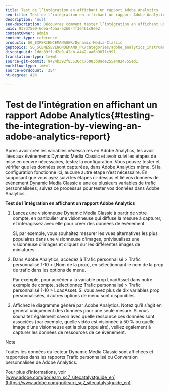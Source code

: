 ```yaml
---
title: Test de l’intégration en affichant un rapport Adobe Analytics
seo-title: Test de l’intégration en affichant un rapport Adobe Analytics
description: 'null'
seo-description: Découvrez comment tester l’intégration en affichant un rapport Adobe Analytics.
uuid: 937375e0-6dea-4baa-a2b0-4f3e461c9ee2
contentOwner: admin
content-type: reference
products: SG_EXPERIENCEMANAGER/Dynamic-Media-Classic
geptopics: SG_SCENESEVENONDEMAND_PK/categories/adobe_analytics_instrumentation_kit
discoiquuid: 1ddc89ff-d2e9-42eb-a442-aa6b9871c991
translation-type: tm+mt
source-git-commit: 9424b392f85536dc75083d0ade255e4824755ed1
workflow-type: tm+mt
source-wordcount: '354'
ht-degree: 42%

---
```



# Test de l’intégration en affichant un rapport Adobe Analytics{#testing-the-integration-by-viewing-an-adobe-analytics-report}

Après avoir créé les variables nécessaires en Adobe Analytics, les avoir liées aux événements Dynamic Media Classic et avoir suivi les étapes de mise en oeuvre nécessaires, testez la configuration. Vous pouvez tester et vérifier que les données sont capturées, dans Adobe Analytics même. Si la configuration fonctionne ici, aucune autre étape n’est nécessaire. En supposant que vous ayez suivi les étapes ci-dessus et lié vos données de événement Dynamic Media Classic à une ou plusieurs variables de trafic personnalisées, suivez ce processus pour tester vos données dans Adobe Analytics.

**Test de l’intégration en affichant un rapport Adobe Analytics**

1. Lancez une visionneuse Dynamic Media Classic à partir de votre compte, en particulier une visionneuse qui diffuse la mesure à capturer, et interagissez avec elle pour créer des données de événement.

   Si, par exemple, vous souhaitez mesurer les vues alternatives les plus populaires dans une visionneuse d’images, prévisualisez une visionneuse d’images et cliquez sur les différentes images de miniatures.

1. Dans Adobe Analytics, accédez à Trafic personnalisé > Trafic personnalisé 1-10 > [Nom de la prop], en sélectionnant le nom de la prop de trafic dans les options de menu.

   Par exemple, pour accéder à la variable prop LoadAsset dans notre exemple de compte, sélectionnez Trafic personnalisé > Trafic personnalisé 1-10 > LoadAsset. Si vous avez plus de dix variables prop personnalisées, d’autres options de menu sont disponibles.

1. Affichez le diagramme généré par Adobe Analytics. Notez qu’il s’agit en général uniquement des données pour une seule mesure. Si vous souhaitez également savoir avec quelle ressource ces données sont associées (par exemple, quelle vidéo est visionnée à 50 % ou quelle image d’une visionneuse est la plus populaire), veillez également à capturer les données de ressources de ce événement.

>[!NOTE]
>
>Toutes les données du lecteur Dynamic Media Classic sont affichées et rapportées dans les rapports Trafic personnalisé ou Conversion personnalisée de Adobe Analytics.

Pour plus d’informations, voir [www.adobe.com/go/learn_sc7_sitecatalystguide_en](https://www.adobe.com/go/learn_sc7_sitecatalystguide_en).
